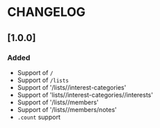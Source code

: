 # CHANGELOG

## [1.0.0]

### Added
- Support of `/`
- Support of `/lists`
- Support of '/lists/<id>/interest-categories'
- Support of 'lists/<id>/interest-categories/<id>/interests'
- Support of '/lists/<id>/members'
- Support of '/lists/<id>/members<id>/notes'
- `.count` support
